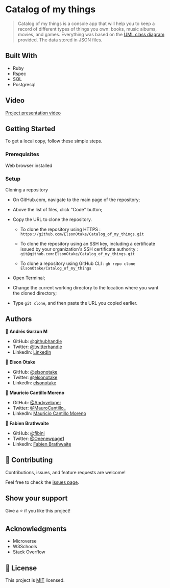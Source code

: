# Catalog of my things

> Catalog of my things is a console app that will help you to keep a record of different types of things you own: books, music albums, movies, and games. Everything was based on the [UML class diagram](./catalog_of_my_things.png) provided. The data stored in JSON files.


## Built With

- Ruby
- Rspec
- SQL 
- Postgresql

## Video 

[Project presentation video](https://user-images.githubusercontent.com/95243996/189443742-2b8bcda0-c7c3-4ae2-9791-0e5224723355.mp4)


## Getting Started

To get a local copy, follow these simple steps.

### Prerequisites

Web browser installed

### Setup

Cloning a repository

- On GitHub.com, navigate to the main page of the repository;

- Above the list of files, click "Code" button;

- Copy the URL to clone the repository. 

  - To clone the repository using HTTPS : `https://github.com/ElsonOtake/Catalog_of_my_things.git`

  - To clone the repository using an SSH key, including a certificate issued by your organization's SSH certificate authority : `git@github.com:ElsonOtake/Catalog_of_my_things.git`

  - To clone a repository using GitHub CLI : `gh repo clone ElsonOtake/Catalog_of_my_things`

- Open Terminal;

- Change the current working directory to the location where you want the cloned directory;

- Type `git clone`, and then paste the URL you copied earlier.


## Authors

👤 **Andrés Garzon M**

- GitHub: [@githubhandle](https://github.com/andgarzonmal)
- Twitter: [@twitterhandle](https://twitter.com/twitterhandle)
- LinkedIn: [LinkedIn](https://www.linkedin.com/in/andres-garzon-maldonado/)

👤 **Elson Otake**

- GitHub: [@elsonotake](https://github.com/elsonotake)
- Twitter: [@elsonotake](https://twitter.com/elsonotake)
- LinkedIn: [elsonotake](https://linkedin.com/in/elsonotake)

👤 **Mauricio Cantillo Moreno**

- GitHub: [@Andyveloper](https://github.com/Andyveloper)
- Twitter: [@MauroCantillo\_](https://twitter.com/MauroCantillo_)
- LinkedIn: [Mauricio Cantillo Moreno](https://www.linkedin.com/in/mauricio-cantillo-moreno/)

👤 **Fabien Brathwaite**

- GitHub: [@fibini](https://github.com/fibini)
- Twitter: [@Onenewpage1](https://twitter.com/Onenewpage1)
- LinkedIn: [Fabien Brathwaite](https://www.linkedin.com/in/fabien-brathwaite/)



## 🤝 Contributing

Contributions, issues, and feature requests are welcome!

Feel free to check the [issues page](../../issues/).


## Show your support

Give a ⭐️ if you like this project!


## Acknowledgments

- Microverse
- W3Schools
- Stack Overflow


## 📝 License

This project is [MIT](./LICENSE) licensed.
